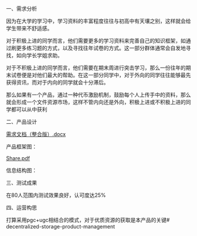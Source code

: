 一、需求分析

因为在大学的学习中，学习资料的丰富程度往往与初高中有天壤之别，这样就会给学生带来不舒适感。

对于积极上进的同学而言，他们需要更多的学习资料来完善自己的知识框架，如通过刷更多练习题的方式，以及寻找往年试卷的方式。这一部分群体通常会自发地寻找，如向学长学姐求助。

对于不积极上进的同学而言，他们需要在期末周进行突击学习，那么一份往年的期末试卷便是对他们最大的帮助。在这一部分同学中，对于外向的同学往往能够最先获得资讯，而对于内向的同学就会十分滞后。

那么如果有一个产品，通过一种代币激励机制，鼓励每个人上传手中的资料，那么就会形成一个文件资源市场，这样不管内向还是外向，积极上进或不积极上进的同学都可以从中获利

二、产品设计

[需求文档（整合版）.docx](https://github.com/songrongqi/decentralized-storage-product-management/files/13797351/default.docx)

产品框架图：

[Share.pdf](https://github.com/songrongqi/decentralized-storage-product-management/files/13797353/Share.pdf)

信息结构图：


三、测试成果

在80人范围内测试效果良好，认可度达25%

四、运营构思

打算采用pgc+ugc相结合的模式，对于优质资源的获取是本产品的关键# decentralized-storage-product-management
